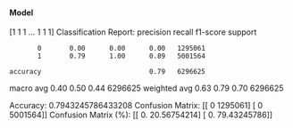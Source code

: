 #### Model
[1 1 1 ... 1 1 1]
Classification Report:
              precision    recall  f1-score   support

           0       0.00      0.00      0.00   1295061
           1       0.79      1.00      0.89   5001564

    accuracy                           0.79   6296625
   macro avg       0.40      0.50      0.44   6296625
weighted avg       0.63      0.79      0.70   6296625

Accuracy: 0.7943245786433208
Confusion Matrix:
[[      0 1295061]
 [      0 5001564]]
Confusion Matrix (%):
[[ 0.         20.56754214]
 [ 0.         79.43245786]]
